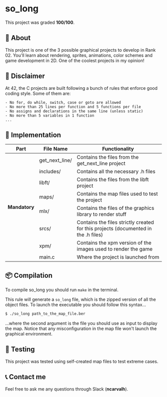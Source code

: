 # **so_long**
This project was graded <strong>100/100</strong>.


## 📒 **About**
This project is one of the 3 possible graphical projects to develop in Rank 02. You'll learn about rendering, sprites, animations, color schemes and game development in 2D. One of the coolest projects in my opinion!

## 🚨 **Disclaimer**
At 42, the C projects are built following a bunch of rules that enforce good coding style. Some of them are:

	- No for, do while, switch, case or goto are allowed
	- No more than 25 lines per function and 5 functions per file
	- No assigns and declarations in the same line (unless static)
	- No more than 5 variables in 1 function
	... 

## 🔧 **Implementation**

<table>
	<thead>
		<tr>
			<th>Part</th>
			<th>File Name</th>
			<th>Functionality</th>
		</tr>
	</thead>
	<tbody>
		<tr>
			<td rowspan = 8><strong>Mandatory</strong></td>
			<td>get_next_line/</td>
			<td>Contains the files from the get_next_line project</td>
		</tr>
		<tr>
			<td>includes/</td>
			<td>Contains all the necessary .h files</td>
		</tr>
		<tr>
			<td>libft/</td>
			<td>Contains the files from the libft project</td>
		</tr>
		<tr>
			<td>maps/</td>
			<td>Contains the map files used to test the project</td>
		</tr>
		<tr>
			<td>mlx/</td>
			<td>Contains the files of the graphics library to render stuff</td>
		</tr>
		<tr>
			<td>srcs/</td>
			<td>Contains the files strictly created for this projects (documented in the .h files)</td>
		</tr>
		<tr>
			<td>xpm/</td>
			<td>Contains the xpm version of the images used to render the game</td>
		</tr>
		<tr>
			<td>main.c</td>
			<td>Where the project is launched from</td>
		</tr>
	</tbody>
</table>


## 📦 **Compilation**
To compile so_long you should run `make` in the terminal.

This rule will generate a `so_long` file, which is the zipped version of all the object files. To launch the executable you should follow this syntax...

```sh
$ ./so_long path_to_the_map_file.ber
```

...where the second argument is the file you should use as input to display the map. Notice that any misconfiguration in the map file won't launch the graphical environment.

## 💫 **Testing**

This project was tested using self-created map files to test extreme cases.


## 📞 **Contact me**

Feel free to ask me any questions through Slack (**ncarvalh**).

